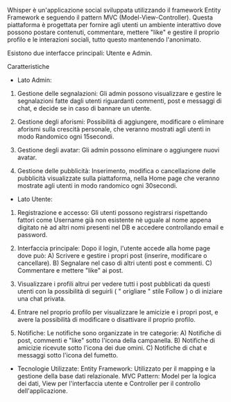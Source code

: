 Whisper è un'applicazione social sviluppata utilizzando il framework Entity Framework e seguendo il pattern MVC (Model-View-Controller). 
Questa piattaforma è progettata per fornire agli utenti un ambiente interattivo dove possono postare contenuti, commentare, mettere "like" e gestire il proprio profilo e le interazioni sociali,
tutto questo mantenendo l'anonimato. 

Esistono due interfacce principali: Utente e Admin.

Caratteristiche

 - Lato Admin:
1) Gestione delle segnalazioni: Gli admin possono visualizzare e gestire le segnalazioni fatte dagli utenti riguardanti commenti, post e messaggi di chat, e decide se in caso
di bannare un utente.

2) Gestione degli aforismi: Possibilità di aggiungere, modificare o eliminare aforismi sulla crescità personale, che veranno mostrati agli utenti
in modo Randomico ogni 15secondi.

3) Gestione degli avatar: Gli admin possono eliminare o aggiungere nuovi avatar.

4) Gestione delle pubblicità: Inserimento, modifica o cancellazione delle pubblicità visualizzate sulla piattaforma, nella Home page che veranno mostrate
agli utenti in modo randomico ogni 30secondi.


 - Lato Utente:
1) Registrazione e accesso: Gli utenti possono registrarsi rispettando fattori come Username già non esistente nè uguale al nome appena digitato nè ad altri nomi presenti nel DB
e accedere controllando email e password.

2) Interfaccia principale: Dopo il login, l'utente accede alla home page dove può:
A) Scrivere e gestire i propri post (inserire, modificare o cancellare).
B) Segnalare nel caso di altri utenti post e commenti.
C) Commentare e mettere "like" ai post.

3) Visualizzare i profili altrui per vedere tutti i post pubblicati da questi utenti con la possibilità di seguirli ( " origliare " stile Follow ) o di iniziare una chat privata.
   
4) Entrare nel proprio profilo per visualizzare le amicizie e i propri post, e avere la possibilità di modificare o disattivare il proprio profilo.
   
5) Notifiche: Le notifiche sono organizzate in tre categorie:
A) Notifiche di post, commenti e "like" sotto l'icona della campanella.
B) Notifiche di amicizie ricevute sotto l'icona dei due omini.
C) Notifiche di chat e messaggi sotto l'icona del fumetto.

 - Tecnologie Utilizzate:
Entity Framework: Utilizzato per il mapping e la gestione della base dati relazionale.
MVC Pattern: Model per la logica dei dati, View per l'interfaccia utente e Controller per il controllo dell'applicazione.
